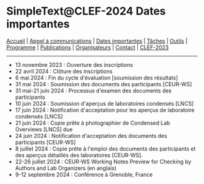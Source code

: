 # SimpleText@CLEF-2024 Dates importantes

[Accueil](./) | [Appel à communications](../CFP-en-fr-C.md) | [Dates importantes](../dates-en-fr-C.md) | [Tâches](../tasks-en-fr-C.md) | [Outils](../tools-en-fr-C.md) | [Programme](../program-en-fr-C.md) | [Publications](../publications-en-fr-C.md) | [Organisateurs](../organizers-en-fr-C.md) | [Contact](../contact-en-fr-C.md) | [CLEF-2023](https://simpletext-project.com/2023/clef/)

---

* 13 novembre 2023 : Ouverture des inscriptions
* 22 avril 2024 : Clôture des inscriptions
* 6 mai 2024 : Fin du cycle d'évaluation \[soumission des résultats]
* 31 mai 2024 : Soumission des documents des participants \[CEUR-WS]
* 31 mai-21 juin 2024 : Processus d'examen des documents des participants
* 10 juin 2024 : Soumission d'aperçus de laboratoires condensés \[LNCS]
* 17 juin 2024 : Notification d'acceptation pour les aperçus de laboratoire condensés \[LNCS]
* 21 juin 2024 : Copie prête à photographier de Condensed Lab Overviews \[LNCS] due
* 24 juin 2024 : Notification d'acceptation des documents des participants \[CEUR-WS]
* 8 juillet 2024 : Copie prête à l'emploi des documents des participants et des aperçus détaillés des laboratoires \[CEUR-WS].
* 22-26 juillet 2024 : CEUR-WS Working Notes Preview for Checking by Authors and Lab Organizers (en anglais)
* 9-12 septembre 2024 : Conférence à Grenoble, France
